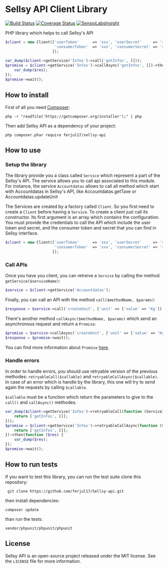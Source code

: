 Sellsy API Client Library
=========================

[![Build Status](https://travis-ci.org/ferjul17/Sellsy-api.svg?branch=master)](https://travis-ci.org/ferjul17/Sellsy-api)
[![Coverage Status](https://coveralls.io/repos/ferjul17/Sellsy-api/badge.svg?branch=master&service=github)](https://coveralls.io/github/ferjul17/Sellsy-api?branch=master)
[![SensioLabsInsight](https://insight.sensiolabs.com/projects/115e9ea4-129f-4557-a0c1-03a2191654bd/mini.png)](https://insight.sensiolabs.com/projects/115e9ea4-129f-4557-a0c1-03a2191654bd)

PHP library which helps to call Sellsy's API

```php
$client = new Client(['userToken'      => 'xxx', 'userSecret'     => 'xxx',
                      'consumerToken'  => 'xxx', 'consumerSecret' => 'xxx',
                     ]);
                     
var_dump($client->getService('Infos')->call('getInfos', []));
$promise = $client->getService('Infos')->callAsync('getInfos', [])->then(function($res) {
    var_dump($res);
});
$promise->wait();
```

How to install
--------------

First of all you need [Composer](https://getcomposer.org/doc/00-intro.md "Introduction - Composer"):

    php -r "readfile('https://getcomposer.org/installer');" | php

Then add Sellsy API as a dependency of your project:

    php composer.phar require ferjul17/sellsy-api
    
How to use
----------

### Setup the library

The library provide you a class called `Service` which represent a part of the Sellsy's API.
The service allows you to call api associated to this module.
For instance, the service `Accountdatas` allows to call all method which start with Accountdatas in Sellsy's API, like Accountdatas.getTaxe or Accountdatas.updateUnit

The Services are created by a factory called `Client`. So you first need to create a `Client` before having a `Service`.
To create a client just call its constructor. Its first argument is an array which contains the configuration.
You must provide the credentials to call the API which include the user token and secret, and the consumer token and secret that you can find in Sellsy interface.

```php
$client = new Client(['userToken'      => 'xxx', 'userSecret'     => 'xxx',
                      'consumerToken'  => 'xxx', 'consumerSecret' => 'xxx',
                     ]);
```

### Call APIs

Once you have you client, you can retreive a `Service` by calling the method `getService($serviceName)`:

```php
$service = $client->getService('Accountdatas');
```

Finally, you can call an API with the method `call($methodName, $params)`:

```php
$response = $service->call('createUnit', ['unit' => ['value' => 'Kg']);
```

There's another method `callAsync($methodName, $params)` which send an asynchronous request and return a `Promise`:

```php
$promise = $service->callAsync('createUnit', ['unit' => ['value' => 'Kg']);
$response = $promise->wait();
```

You can find more information about `Promise` [here](https://github.com/guzzle/promises "Github of Guzzle Promises").

### Handle errors

In order to handle errors, you should use retryable version of the previous methodes: `retryableCall($callable)` and
`retryableCallAsync($callable)`. In case of an error which is handle by the library, this one will try to send again the
requests by calling `$callable`.

`$callable` must be a function which return the parameters to give to the `call()` and `callAsync()` methodes.

```php
var_dump($client->getService('Infos')->retryableCall(function (ServiceInterface $service, $retry, $e) {
    return ['getInfos', []];
}));
$promise = $client->getService('Infos')->retryableCallAsync(function (ServiceInterface $service, $retry, $e) {
    return ['getInfos', []];
})->then(function ($res) {
    var_dump($res);
});
$promise->wait();
```

How to run tests
----------------

If you want to test this library, you can run the test suite clone this repository:

     git clone https://github.com/ferjul17/Sellsy-api.git
     
then install dependencies:

    composer update
    
than run the tests:

    vendor/phpunit/phpunit/phpunit

License
-------

Sellsy API is an open-source project released under the MIT license. See the `LICENSE` file for more information.
